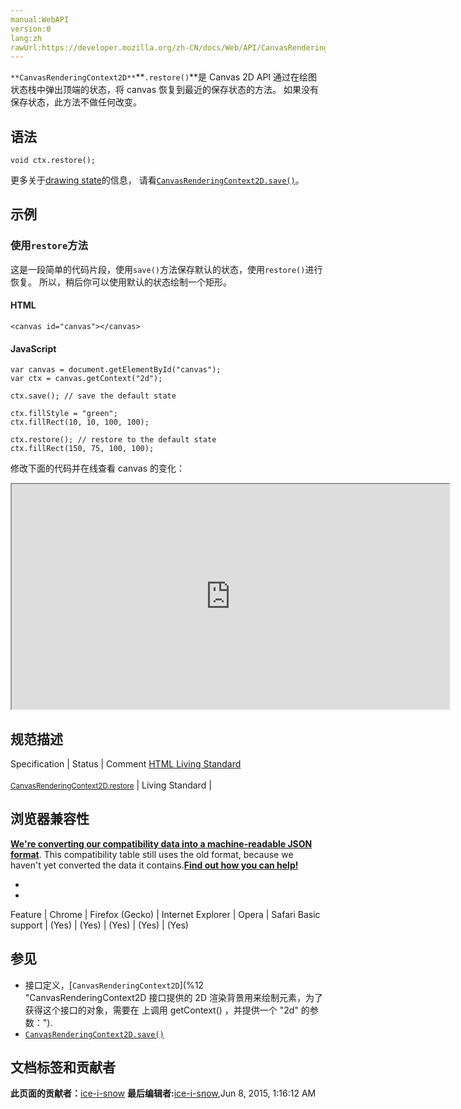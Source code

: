 ```yaml
---
manual:WebAPI
version:0
lang:zh
rawUrl:https://developer.mozilla.org/zh-CN/docs/Web/API/CanvasRenderingContext2D/restore
---
```






`**CanvasRenderingContext2D**`**`.restore()`**是 Canvas 2D API 通过在绘图状态栈中弹出顶端的状态，将 canvas 恢复到最近的保存状态的方法。 如果没有保存状态，此方法不做任何改变。


## 语法<a name="语法"></a>

```
void ctx.restore();
```


更多关于[drawing state](%23730 "")的信息， 请看[`CanvasRenderingContext2D.save()`](%316 "CanvasRenderingContext2D.save() 是 Canvas 2D API 通过将当前状态放入栈中，保存 canvas 全部状态的方法。")。


## 示例<a name="示例"></a>

### 使用`restore`方法<a name="使用_restore_方法"></a>


这是一段简单的代码片段，使用`save()`方法保存默认的状态，使用`restore()`进行恢复。 所以，稍后你可以使用默认的状态绘制一个矩形。


#### HTML<a name="HTML"></a>

```
<canvas id="canvas"></canvas>
```

#### JavaScript<a name="JavaScript"></a>

```
var canvas = document.getElementById("canvas");
var ctx = canvas.getContext("2d");

ctx.save(); // save the default state

ctx.fillStyle = "green";
ctx.fillRect(10, 10, 100, 100);

ctx.restore(); // restore to the default state
ctx.fillRect(150, 75, 100, 100); 

```


修改下面的代码并在线查看 canvas 的变化：



<iframe src='https://mdn.mozillademos.org/zh-CN/docs/Web/API/CanvasRenderingContext2D/restore$samples/Playable_code?revision=813599' width='700' height='360'></iframe>



## 规范描述<a name="规范描述"></a>
Specification | Status | Comment 
[HTML Living Standard<br></br><small>CanvasRenderingContext2D.restore</small>](%23731 "") | Living Standard |  


## 浏览器兼容性<a name="浏览器兼容性"></a>


**[We&#39;re converting our compatibility data into a machine-readable JSON format](%3344 "")**. This compatibility table still uses the old format, because we haven&#39;t yet converted the data it contains.**[Find out how you can help!](%3392 "")**


* 
* 
Feature | Chrome | Firefox (Gecko) | Internet Explorer | Opera | Safari 
Basic support | (Yes) | (Yes) | (Yes) | (Yes) | (Yes) 




## 参见<a name="参见"></a>

* 接口定义，[`CanvasRenderingContext2D`](%12 "CanvasRenderingContext2D 接口提供的 2D 渲染背景用来绘制<canvas>元素，为了获得这个接口的对象，需要在 <canvas> 上调用 getContext() ，并提供一个 "2d" 的参数：").
* [`CanvasRenderingContext2D.save()`](%316 "CanvasRenderingContext2D.save() 是 Canvas 2D API 通过将当前状态放入栈中，保存 canvas 全部状态的方法。")



## 文档标签和贡献者
**此页面的贡献者：**[ice-i-snow](%4741 "")
**最后编辑者:**[ice-i-snow](%4741 ""),<time>Jun 8, 2015, 1:16:12 AM</time>


